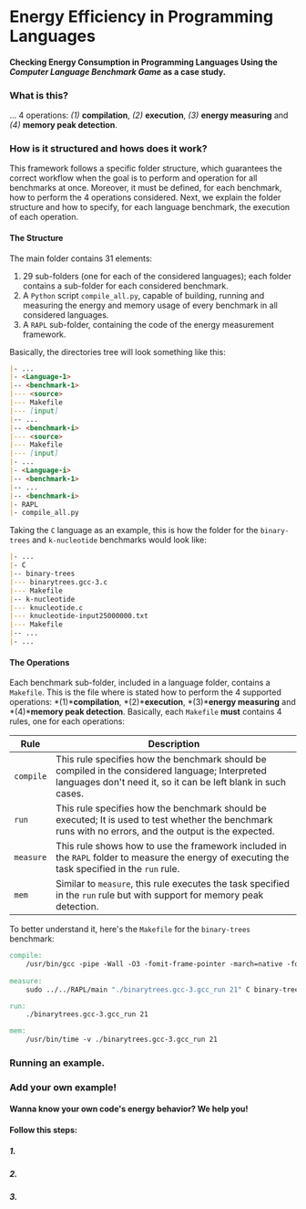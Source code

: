 # Energy Efficiency in Programming Languages
#### Checking Energy Consumption in Programming Languages Using the _Computer Language Benchmark Game_ as a case study.

### What is this?

... 4 operations: *(1)* **compilation**, *(2)* **execution**, *(3)* **energy measuring** and *(4)* **memory peak detection**.

### How is it structured and hows does it work?

This framework follows a specific folder structure, which guarantees the correct workflow when the goal is to perform and operation for all benchmarks at once.
Moreover, it must be defined, for each benchmark, how to perform the 4 operations considered.
Next, we explain the folder structure and how to specify, for each language benchmark, the execution of each operation.

#### The Structure
The main folder contains 31 elements: 
1. 29 sub-folders (one for each of the considered languages); each folder contains a sub-folder for each considered benchmark.
2. A `Python` script `compile_all.py`, capable of building, running and measuring the energy and memory usage of every benchmark in all considered languages.
2. A `RAPL` sub-folder, containing the code of the energy measurement framework.

Basically, the directories tree will look something like this:

```Markdown
|- ...
|- <Language-1>
|-- <benchmark-1>
|--- <source>
|--- Makefile
|--- [input]
|-- ...
|-- <benchmark-i>
|--- <source>
|--- Makefile
|--- [input]
|- ...
|- <Language-i>
|-- <benchmark-1>
|-- ...
|-- <benchmark-i>
|- RAPL
|- compile_all.py

```

Taking the `C` language as an example, this is how the folder for the `binary-trees` and `k-nucleotide` benchmarks would look like:

```Markdown
|- ...
|- C
|-- binary-trees
|--- binarytrees.gcc-3.c
|--- Makefile
|-- k-nucleotide
|--- knucleotide.c
|--- knucleotide-input25000000.txt
|--- Makefile
|-- ...
|- ...

```

#### The Operations

Each benchmark sub-folder, included in a language folder, contains a `Makefile`.
This is the file where is stated how to perform the 4 supported operations: *(1)***compilation**, *(2)***execution**, *(3)***energy measuring** and *(4)***memory peak detection**.
Basically, each `Makefile` **must** contains 4 rules, one for each operations:

| Rule | Description |
| -------- | -------- |
| `compile` | This rule specifies how the benchmark should be compiled in the considered language; Interpreted languages don't need it, so it can be left blank in such cases. |
| `run` | This rule specifies how the benchmark should be executed; It is used to test whether the benchmark runs with no errors, and the output is the expected. |
| `measure` | This rule shows how to use the framework included in the `RAPL` folder to measure the energy of executing the task specified in the `run` rule. |
| `mem` | Similar to `measure`, this rule executes the task specified in the `run` rule but with support for memory peak detection. |

To better understand it, here's the `Makefile` for the `binary-trees` benchmark:

```Makefile
compile:
	/usr/bin/gcc -pipe -Wall -O3 -fomit-frame-pointer -march=native -fopenmp -D_FILE_OFFSET_BITS=64 -I/usr/include/apr-1.0 binarytrees.gcc-3.c -o binarytrees.gcc-3.gcc_run -lapr-1 -lgomp -lm
	
measure:
	sudo ../../RAPL/main "./binarytrees.gcc-3.gcc_run 21" C binary-trees

run:
	./binarytrees.gcc-3.gcc_run 21

mem:
	/usr/bin/time -v ./binarytrees.gcc-3.gcc_run 21

```

### Running an example.


### Add your own example!
#### Wanna know your own code's energy behavior? We help you!
#### Follow this steps:

##### 1. 

##### 2. 

##### 3. 
